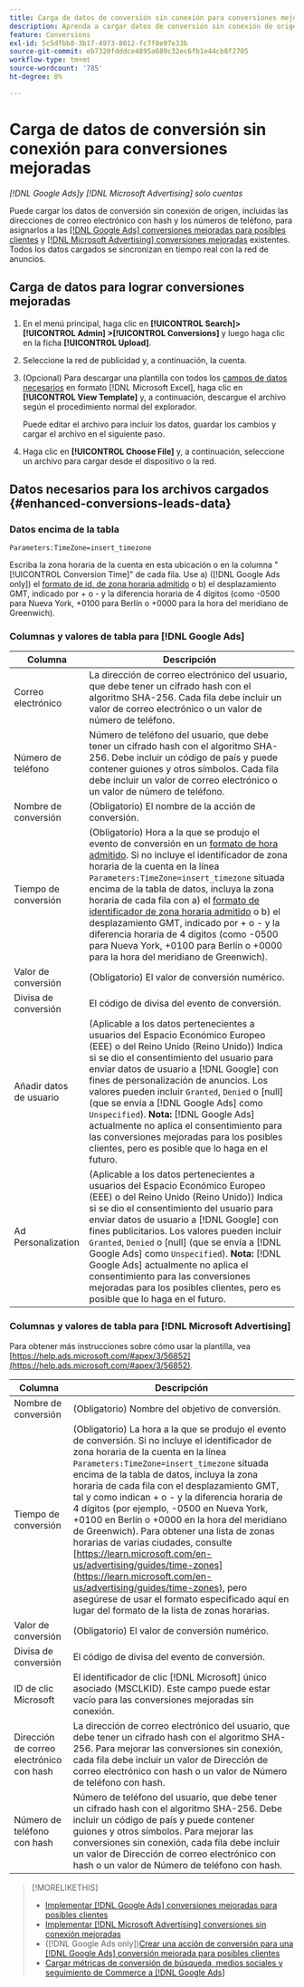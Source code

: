 ```yaml
---
title: Carga de datos de conversión sin conexión para conversiones mejoradas
description: Aprenda a cargar datos de conversión sin conexión de origen para asignarlos a  [!DNL Google Ads] conversiones mejoradas para posibles clientes y [!DNL Microsoft Advertising] conversiones mejoradas.
feature: Conversions
exl-id: 5c5dfbb8-3b17-4973-8012-fc7f0e97e33b
source-git-commit: eb7320fdddce4895a689c32ec6fb1e44cb8f2705
workflow-type: tm+mt
source-wordcount: '785'
ht-degree: 0%

---
```


# Carga de datos de conversión sin conexión para conversiones mejoradas

*[!DNL Google Ads]y [!DNL Microsoft Advertising] solo cuentas*

Puede cargar los datos de conversión sin conexión de origen, incluidas las direcciones de correo electrónico con hash y los números de teléfono, para asignarlos a las [[!DNL Google Ads] conversiones mejoradas para posibles clientes](/help/search-social-commerce/admin/conversion-metrics/conversion-action-google.md) y [[!DNL Microsoft Advertising] conversiones mejoradas](https://help.ads.microsoft.com/#apex/ads/en/60178) existentes. Todos los datos cargados se sincronizan en tiempo real con la red de anuncios.

## Carga de datos para lograr conversiones mejoradas

1. En el menú principal, haga clic en **[!UICONTROL Search]> [!UICONTROL Admin] >[!UICONTROL Conversions]** y luego haga clic en la ficha **[!UICONTROL Upload]**.

1. Seleccione la red de publicidad y, a continuación, la cuenta.

1. (Opcional) Para descargar una plantilla con todos los [campos de datos necesarios](#enhanced-conversions-leads-data) en formato [!DNL Microsoft Excel], haga clic en **[!UICONTROL View Template]** y, a continuación, descargue el archivo según el procedimiento normal del explorador.

   Puede editar el archivo para incluir los datos, guardar los cambios y cargar el archivo en el siguiente paso.

1. Haga clic en **[!UICONTROL Choose File]** y, a continuación, seleccione un archivo para cargar desde el dispositivo o la red.

## Datos necesarios para los archivos cargados {#enhanced-conversions-leads-data}

### Datos encima de la tabla

`Parameters:TimeZone=insert_timezone`

Escriba la zona horaria de la cuenta en esta ubicación o en la columna &quot;[!UICONTROL Conversion Time]&quot; de cada fila. Use a\) ([!DNL Google Ads only]) el [formato de id. de zona horaria admitido](https://developers.google.com/google-ads/api/data/codes-formats#timezone_ids) o b\) el desplazamiento GMT, indicado por + o - y la diferencia horaria de 4 dígitos (como -0500 para Nueva York, +0100 para Berlín o +0000 para la hora del meridiano de Greenwich).

### Columnas y valores de tabla para [!DNL Google Ads]

| Columna | Descripción |
| ------ | ----------- |
| Correo electrónico | La dirección de correo electrónico del usuario, que debe tener un cifrado hash con el algoritmo SHA-256. Cada fila debe incluir un valor de correo electrónico o un valor de número de teléfono. |
| Número de teléfono | Número de teléfono del usuario, que debe tener un cifrado hash con el algoritmo SHA-256. Debe incluir un código de país y puede contener guiones y otros símbolos. Cada fila debe incluir un valor de correo electrónico o un valor de número de teléfono. |
| Nombre de conversión | (Obligatorio) El nombre de la acción de conversión. |
| Tiempo de conversión | (Obligatorio) Hora a la que se produjo el evento de conversión en un [formato de hora admitido](https://support.google.com/google-ads/answer/7014069#prepare_data). Si no incluye el identificador de zona horaria de la cuenta en la línea `Parameters:TimeZone=insert_timezone` situada encima de la tabla de datos, incluya la zona horaria de cada fila con a\) el [formato de identificador de zona horaria admitido](https://developers.google.com/google-ads/api/data/codes-formats#timezone_ids) o b\) el desplazamiento GMT, indicado por + o - y la diferencia horaria de 4 dígitos (como -0500 para Nueva York, +0100 para Berlín o +0000 para la hora del meridiano de Greenwich). |
| Valor de conversión | (Obligatorio) El valor de conversión numérico. |
| Divisa de conversión | El código de divisa del evento de conversión. |
| Añadir datos de usuario | (Aplicable a los datos pertenecientes a usuarios del Espacio Económico Europeo (EEE) o del Reino Unido (Reino Unido)) Indica si se dio el consentimiento del usuario para enviar datos de usuario a [!DNL Google] con fines de personalización de anuncios. Los valores pueden incluir `Granted`, `Denied` o \[null\] (que se envía a [!DNL Google Ads] como `Unspecified`). **Nota:** [!DNL Google Ads] actualmente no aplica el consentimiento para las conversiones mejoradas para los posibles clientes, pero es posible que lo haga en el futuro. |
| Ad Personalization | (Aplicable a los datos pertenecientes a usuarios del Espacio Económico Europeo (EEE) o del Reino Unido (Reino Unido)) Indica si se dio el consentimiento del usuario para enviar datos de usuario a [!DNL Google] con fines publicitarios. Los valores pueden incluir `Granted`, `Denied` o \[null\] (que se envía a [!DNL Google Ads] como `Unspecified`). **Nota:** [!DNL Google Ads] actualmente no aplica el consentimiento para las conversiones mejoradas para los posibles clientes, pero es posible que lo haga en el futuro. |

### Columnas y valores de tabla para [!DNL Microsoft Advertising]

Para obtener más instrucciones sobre cómo usar la plantilla, vea [https://help.ads.microsoft.com/#apex/3/56852](https://help.ads.microsoft.com/#apex/3/56852).

| Columna | Descripción |
| ------ | ----------- |
| Nombre de conversión | (Obligatorio) Nombre del objetivo de conversión. |
| Tiempo de conversión | (Obligatorio) La hora a la que se produjo el evento de conversión. Si no incluye el identificador de zona horaria de la cuenta en la línea `Parameters:TimeZone=insert_timezone` situada encima de la tabla de datos, incluya la zona horaria de cada fila con el desplazamiento GMT, tal y como indican + o - y la diferencia horaria de 4 dígitos (por ejemplo, -0500 en Nueva York, +0100 en Berlín o +0000 en la hora del meridiano de Greenwich). Para obtener una lista de zonas horarias de varias ciudades, consulte [https://learn.microsoft.com/en-us/advertising/guides/time-zones](https://learn.microsoft.com/en-us/advertising/guides/time-zones), pero asegúrese de usar el formato especificado aquí en lugar del formato de la lista de zonas horarias. |
| Valor de conversión | (Obligatorio) El valor de conversión numérico. |
| Divisa de conversión | El código de divisa del evento de conversión. |
| ID de clic Microsoft | El identificador de clic [!DNL Microsoft] único asociado (MSCLKID). Este campo puede estar vacío para las conversiones mejoradas sin conexión. |
| Dirección de correo electrónico con hash | La dirección de correo electrónico del usuario, que debe tener un cifrado hash con el algoritmo SHA-256. Para mejorar las conversiones sin conexión, cada fila debe incluir un valor de Dirección de correo electrónico con hash o un valor de Número de teléfono con hash. |
| Número de teléfono con hash | Número de teléfono del usuario, que debe tener un cifrado hash con el algoritmo SHA-256. Debe incluir un código de país y puede contener guiones y otros símbolos. Para mejorar las conversiones sin conexión, cada fila debe incluir un valor de Dirección de correo electrónico con hash o un valor de Número de teléfono con hash. |

>[!MORELIKETHIS]
>
>* [Implementar [!DNL Google Ads] conversiones mejoradas para posibles clientes](/help/search-social-commerce/campaign-management/special-workflows/google-enhanced-conversions-leads.md)
>* [Implementar [!DNL Microsoft Advertising] conversiones sin conexión mejoradas](/help/search-social-commerce/campaign-management/special-workflows/microsoft-enhanced-conversions.md)
>* ([!DNL Google Ads only])[Crear una acción de conversión para una  [!DNL Google Ads] conversión mejorada para posibles clientes](/help/search-social-commerce/admin/conversion-metrics/conversion-action-google.md)
>* [Cargar métricas de conversión de búsqueda, medios sociales y seguimiento de Commerce a [!DNL Google Ads]](/help/search-social-commerce/tools/conversion-metrics-upload-to-google.md)
